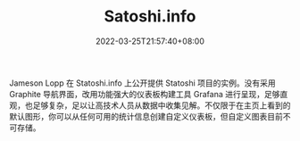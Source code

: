 ﻿---
weight: 
title: "Satoshi.info"
description: "Jameson Lopp 在 Statoshi.info 上公开提供 Statoshi 项目的实例"
date: 2022-03-25T21:57:40+08:00
lastmod: 2022-03-25T16:45:40+08:00
draft: false
authors: ["Metabd"]
featuredImage: "satoshi-info.jpg"
link: ""
tags: ["数据分析","Satoshi.info"]
categories: ["navigation"]
navigation: ["数据分析"]
lightgallery: true
toc: true
pinned: false
recommend: false
recommend1: false
---
Jameson Lopp 在 Statoshi.info 上公开提供 Statoshi 项目的实例。没有采用 Graphite 导航界面，改用功能强大的仪表板构建工具 Grafana 进行呈现，足够直观，也足够复杂，足以让高技术人员从数据中收集见解。不仅限于在主页上看到的默认图形，你可以从任何可用的统计信息创建自定义仪表板，但自定义图表目前不可存储。
